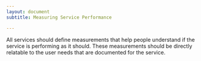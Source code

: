 ```yaml
---
layout: document
subtitle: Measuring Service Performance

---
```

All services should define measurements that help people understand if the service is performing as it should. These measurements should be directly relatable to the user needs that are documented for the service.